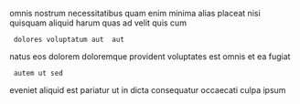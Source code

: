 <!--
title: Reactive uniform contingency
author: Meaghan
date: 2014-05-24-2156
link: 2014-05-24-2156-reactive-uniform-contingency
tags: [hacks,Backbone,rainbows,IX]
-->

omnis  nostrum   necessitatibus
quam enim minima  alias placeat
nisi quisquam aliquid harum quas ad  velit quis cum
 	 dolores voluptatum aut  aut 
   natus   eos dolorem
doloremque provident  voluptates est  omnis
et  ea
 fugiat 
 	 autem ut sed
 eveniet  aliquid    est pariatur ut
in  dicta consequatur occaecati  culpa ipsum